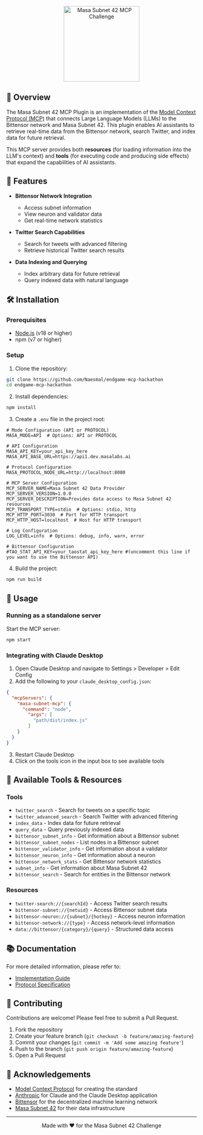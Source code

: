 <p align="center">
  <img src="https://animated-botany-8d4.notion.site/image/attachment%3A019cc489-1e46-4232-a725-c4d4717cd7c3%3Amcp_42.jpg?table=block&id=1bc20952-12fb-80b1-a3c0-dc822b342dda" alt="Masa Subnet 42 MCP Challenge" width="200" />
</p>

## 🌟 Overview

The Masa Subnet 42 MCP Plugin is an implementation of the [Model Context Protocol (MCP)](https://modelcontextprotocol.io/) that connects Large Language Models (LLMs) to the Bittensor network and Masa Subnet 42. This plugin enables AI assistants to retrieve real-time data from the Bittensor network, search Twitter, and index data for future retrieval.

This MCP server provides both **resources** (for loading information into the LLM's context) and **tools** (for executing code and producing side effects) that expand the capabilities of AI assistants.

## 🚀 Features

- **Bittensor Network Integration**
  - Access subnet information
  - View neuron and validator data
  - Get real-time network statistics

- **Twitter Search Capabilities**
  - Search for tweets with advanced filtering
  - Retrieve historical Twitter search results

- **Data Indexing and Querying**
  - Index arbitrary data for future retrieval
  - Query indexed data with natural language

## 🛠️ Installation

### Prerequisites

- [Node.js](https://nodejs.org/) (v18 or higher)
- npm (v7 or higher)

### Setup

1. Clone the repository:

```bash
git clone https://github.com/Naesmal/endgame-mcp-hackathon
cd endgame-mcp-hackathon
```

2. Install dependencies:

```bash
npm install
```

3. Create a `.env` file in the project root:

```
# Mode Configuration (API or PROTOCOL)
MASA_MODE=API  # Options: API or PROTOCOL

# API Configuration
MASA_API_KEY=your_api_key_here
MASA_API_BASE_URL=https://api1.dev.masalabs.ai

# Protocol Configuration
MASA_PROTOCOL_NODE_URL=http://localhost:8080

# MCP Server Configuration
MCP_SERVER_NAME=Masa Subnet 42 Data Provider
MCP_SERVER_VERSION=1.0.0
MCP_SERVER_DESCRIPTION=Provides data access to Masa Subnet 42 resources
MCP_TRANSPORT_TYPE=stdio  # Options: stdio, http
MCP_HTTP_PORT=3030  # Port for HTTP transport
MCP_HTTP_HOST=localhost  # Host for HTTP transport

# Log Configuration
LOG_LEVEL=info  # Options: debug, info, warn, error

# Bittensor Configuration
#TAO_STAT_API_KEY=your_taostat_api_key_here #(uncomment this line if you want to use the Bittensor API)

```

4. Build the project:

```bash
npm run build
```

## 🚀 Usage

### Running as a standalone server

Start the MCP server:

```bash
npm start
```

### Integrating with Claude Desktop

1. Open Claude Desktop and navigate to Settings > Developer > Edit Config
2. Add the following to your `claude_desktop_config.json`:

```json
{
  "mcpServers": {
    "masa-subnet-mcp": {
      "command": "node",
        "args": [
          "path/dist/index.js"
        ]
    }
  }
}
```

3. Restart Claude Desktop
4. Click on the tools icon in the input box to see available tools

## 🧰 Available Tools & Resources

### Tools

- `twitter_search` - Search for tweets on a specific topic
- `twitter_advanced_search` - Search Twitter with advanced filtering
- `index_data` - Index data for future retrieval
- `query_data` - Query previously indexed data
- `bittensor_subnet_info` - Get information about a Bittensor subnet
- `bittensor_subnet_nodes` - List nodes in a Bittensor subnet
- `bittensor_validator_info` - Get information about a validator
- `bittensor_neuron_info` - Get information about a neuron
- `bittensor_network_stats` - Get Bittensor network statistics
- `subnet_info` - Get information about Masa Subnet 42
- `bittensor_search` - Search for entities in the Bittensor network

### Resources

- `twitter-search://{searchId}` - Access Twitter search results
- `bittensor-subnet://{netuid}` - Access Bittensor subnet data
- `bittensor-neuron://{subnet}/{hotkey}` - Access neuron information
- `bittensor-network://{type}` - Access network-level information
- `data://bittensor/{category}/{query}` - Structured data access

## 📚 Documentation

For more detailed information, please refer to:

- [Implementation Guide](docs/IMPLEMENTATION.md)
- [Protocol Specification](docs/SPECIFICATION.md)

## 🤝 Contributing

Contributions are welcome! Please feel free to submit a Pull Request.

1. Fork the repository
2. Create your feature branch (`git checkout -b feature/amazing-feature`)
3. Commit your changes (`git commit -m 'Add some amazing feature'`)
4. Push to the branch (`git push origin feature/amazing-feature`)
5. Open a Pull Request

## 🙏 Acknowledgements

- [Model Context Protocol](https://modelcontextprotocol.io/) for creating the standard
- [Anthropic](https://www.anthropic.com/) for Claude and the Claude Desktop application
- [Bittensor](https://bittensor.com/) for the decentralized machine learning network
- [Masa Subnet 42](https://masa.ai/) for their data infrastructure

---

<p align="center">Made with ❤️ for the Masa Subnet 42 Challenge</p>